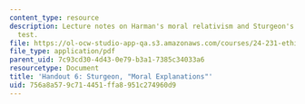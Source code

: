 ```yaml
---
content_type: resource
description: Lecture notes on Harman's moral relativism and Sturgeon's counterfactual
  test.
file: https://ol-ocw-studio-app-qa.s3.amazonaws.com/courses/24-231-ethics-fall-2009/756a8a579c714451ffa8951c274960d9_MIT24_231F09_lec07.pdf
file_type: application/pdf
parent_uid: 7c93cd30-4d43-0e79-b3a1-7385c34033a6
resourcetype: Document
title: 'Handout 6: Sturgeon, "Moral Explanations"'
uid: 756a8a57-9c71-4451-ffa8-951c274960d9
---
```

